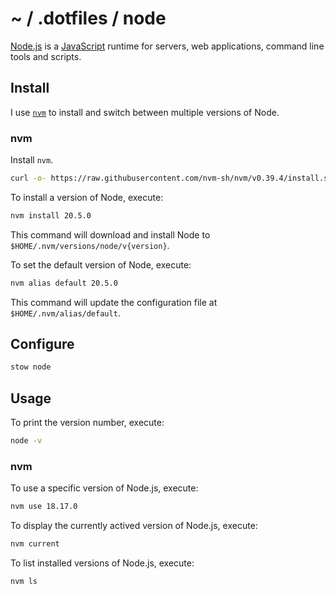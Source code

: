# ~ / .dotfiles / node

[Node.js](https://nodejs.org/) is a [JavaScript](https://en.wikipedia.org/wiki/JavaScript)
runtime for servers, web applications, command line tools and scripts.

## Install

I use [`nvm`](https://github.com/nvm-sh/nvm) to install and switch between
multiple versions of Node.

### nvm

Install `nvm`.

```sh
curl -o- https://raw.githubusercontent.com/nvm-sh/nvm/v0.39.4/install.sh | bash
```

To install a version of Node, execute:

```sh
nvm install 20.5.0
```

This command will download and install Node to `$HOME/.nvm/versions/node/v{version}`.

To set the default version of Node, execute:

```sh
nvm alias default 20.5.0
```

This command will update the configuration file at `$HOME/.nvm/alias/default`.

## Configure

```sh
stow node
```

## Usage

To print the version number, execute:

```sh
node -v
```

### nvm

To use a specific version of Node.js, execute:

```sh
nvm use 18.17.0
```

To display the currently actived version of Node.js, execute:

```sh
nvm current
```

To list installed versions of Node.js, execute:

```sh
nvm ls
```
